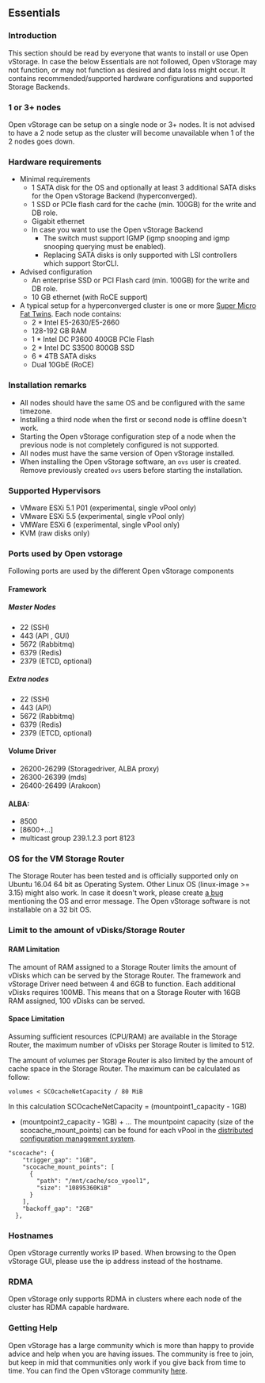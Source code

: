 ## Essentials
### Introduction

This section should be read by everyone that wants to install or use
Open vStorage. In case the below Essentials are not followed, Open
vStorage may not function, or may not function as desired and data loss
might occur. It contains recommended/supported hardware configurations
and supported Storage Backends.

### 1 or 3+ nodes
Open vStorage can be setup on a single node or 3+ nodes. It is not advised to have a 2 node setup as
the cluster will become unavailable when 1 of the 2 nodes goes down.

### Hardware requirements
-   Minimal requirements
    -   1 SATA disk for the OS and optionally at least 3 additional SATA disks for the Open vStorage Backend (hyperconverged).
    -   1 SSD or PCIe flash card  for the cache (min. 100GB) for the write and DB role.
    -   Gigabit ethernet
    -   In case you want to use the Open vStorage Backend
        - The switch must support IGMP (igmp snooping and igmp snooping querying must be enabled).
        - Replacing SATA disks is only supported with LSI controllers which support StorCLI.
-   Advised configuration
    -   An enterprise SSD or PCI Flash card (min. 100GB) for the write and DB role.
    -   10 GB ethernet (with RoCE support)
-   A typical setup for a hyperconverged cluster is one or more [Super Micro Fat Twins](https://www.supermicro.com/products/system/4U/F628/SYS-F628R3-RC1BPT_.cfm). Each node contains:
    -   2 * Intel E5-2630/E5-2660
    -   128-192 GB RAM
    -   1 * Intel DC P3600 400GB PCIe Flash
    -   2 * Intel DC S3500 800GB SSD
    -   6 * 4TB SATA disks
    -   Dual 10GbE (RoCE)

### Installation remarks

-   All nodes should have the same OS and be
    configured with the same timezone.
-   Installing a third node when the first or second node is offline
    doesn't work.
-   Starting the Open vStorage configuration step of a node when the
    previous node is not completely configured is not supported.
-   All nodes must have the same version of Open vStorage installed.
-   When installing the Open vStorage software, an `ovs` user is created. Remove previously created `ovs` users before starting the installation.

### Supported Hypervisors
-   VMware ESXi 5.1 P01 (experimental, single vPool only)
-   VMware ESXi 5.5 (experimental, single vPool only)
-   VMWare ESXi 6 (experimental, single vPool only)
-   KVM (raw disks only)

### Ports used by Open vstorage
Following ports are used by the different Open vStorage components

#### Framework
##### Master Nodes
-  22 (SSH)
-  443 (API , GUI)
-  5672 (Rabbitmq)
-  6379 (Redis)
-  2379 (ETCD, optional)

##### Extra nodes
-  22 (SSH)
-  443 (API)
-  5672 (Rabbitmq)
-  6379 (Redis)
-  2379 (ETCD, optional)

#### Volume Driver
-  26200-26299 (Storagedriver, ALBA proxy)
-  26300-26399 (mds)
-  26400-26499 (Arakoon)

#### ALBA:
-  8500 
-  [8600+...] 
-  multicast group 239.1.2.3 port 8123


### OS for the VM Storage Router
The Storage Router has been tested and is officially supported only on Ubuntu 16.04 64 bit as Operating System. 
Other Linux OS (linux-image >= 3.15) might also work. In case it doesn't work, please create [a bug](https://github.com/openvstorage/framework/issues) mentioning the OS and error message. 
The Open vStorage software is not installable on a 32 bit OS.

### Limit to the amount of vDisks/Storage Router
#### RAM Limitation

The amount of RAM assigned to a Storage Router limits the amount of
vDisks which can be served by the Storage Router. The framework and
vStorage Driver need between 4 and 6GB to function. Each additional
vDisks requires 100MB. This means that on a Storage Router with 16GB RAM
assigned, 100 vDisks can be served.


#### Space Limitation
Assuming sufficient resources (CPU/RAM) are available in the Storage
Router, the maximum number of vDisks per Storage Router is limited to
512.

The amount of volumes per Storage Router is also limited by the amount
of cache space in the Storage Router. The maximum can be calculated as
follow:

```
volumes < SCOcacheNetCapacity / 80 MiB
```

In this calculation SCOcacheNetCapacity = (mountpoint1\_capacity - 1GB)
+ (mountpoint2\_capacity - 1GB) + ... The mountpoint capacity (size of
the scocache\_mount\_points) can be found for each vPool in the [distributed configuration management system](../administration/usingthecli/configmgmt.md).

```
"scocache": {
    "trigger_gap": "1GB",
    "scocache_mount_points": [
      {
        "path": "/mnt/cache/sco_vpool1",
        "size": "10895360KiB"
      }
    ],
    "backoff_gap": "2GB"
  },
```

### Hostnames
Open vStorage currently works IP based. When browsing to the Open vStorage GUI, please use the ip address instead of the hostname.

### RDMA
Open vStorage only supports RDMA in clusters where each node of the cluster has RDMA capable hardware.

### Getting Help

Open vStorage has a large community which is more than happy to provide
advice and help when you are having issues. The community is free to
join, but keep in mid that communities only work if you give back from
time to time. You can find the Open vStorage community
[here](https://groups.google.com/forum/#!forum/open-vstorage).


